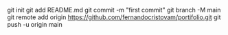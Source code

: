 git init
git add README.md
git commit -m "first commit"
git branch -M main
git remote add origin https://github.com/fernandocristovam/portifolio.git
git push -u origin main